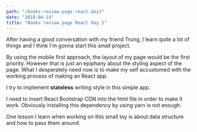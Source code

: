 ```yaml
---
path: "/books-review-page-react-day1"
date: "2018-04-14"
title: "Books review page React day 1"
---
```


After having a good conversation with my friend Trung, I learn quite a lot of things and I think I'm gonna start this small project.

By using the mobile first approach, the layout of my page would be the first priority. However that is just an epiphany about the styling aspect of the page. What I desperately need now is to make my self accustomed with the working process of making an React app.

I try to implement **stateless** writing style in this simple app.

I need to insert React Bootstrap CDN into the html file in order to make it work. Obviously installing this dependency by using yarn is not enough.

One lesson I learn when working on this small toy is about data structure and how to pass them around.